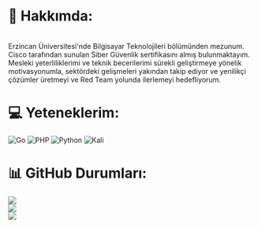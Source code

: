 # 💫 Hakkımda:

<br>Erzincan Üniversitesi'nde Bilgisayar Teknolojileri bölümünden mezunum. Cisco tarafından sunulan Siber Güvenlik sertifikasını almış bulunmaktayım. Mesleki yeterliliklerimi ve teknik becerilerimi sürekli geliştirmeye yönelik motivasyonumla, sektördeki gelişmeleri yakından takip ediyor ve yenilikçi çözümler üretmeyi ve Red Team yolunda ilerlemeyi hedefliyorum.<br>


# 💻 Yeteneklerim:
![Go](https://img.shields.io/badge/go-%2300ADD8.svg?style=for-the-badge&logo=go&logoColor=white)
![PHP](https://img.shields.io/badge/php-%23777BB4.svg?style=for-the-badge&logo=php&logoColor=white)
![Python](https://img.shields.io/badge/python-3670A0?style=for-the-badge&logo=python&logoColor=ffdd54)
![Kali](https://camo.githubusercontent.com/baef6b3f5a6ca926f918b4fe0f7f02b6790c1cd65435a7172199ac07668c487c/68747470733a2f2f696d672e736869656c64732e696f2f62616467652f4b616c692d3236384245453f7374796c653d666f722d7468652d6261646765266c6f676f3d6b616c696c696e7578266c6f676f436f6c6f723d7768697465)


# 📊 GitHub Durumları:
![](https://github-readme-stats.vercel.app/api?username=mysti-spy&theme=dark&hide_border=false&include_all_commits=false&count_private=false)<br/>
![](https://github-readme-streak-stats.herokuapp.com/?user=mysti-spy&theme=dark&hide_border=false)<br/>
![](https://github-readme-stats.vercel.app/api/top-langs/?username=mysti-spy&theme=dark&hide_border=false&include_all_commits=false&count_private=false&layout=compact)
